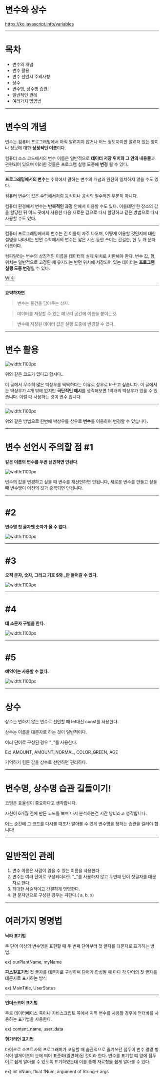 # **변수와 상수**


https://ko.javascript.info/variables



---

# 목차

- 변수의 개념
- 변수 활용
- 변수 선언시 주의사항
- 상수
- 변수명, 상수명 습관!
- 일반적인 관례
- 여러가지 명명법   

---
# 변수의 개념

변수는 컴퓨터 프로그래밍에서 아직 알려지지 않거나 어느 정도까지만 알려져 있는 양이나 정보에 대한 **상징적인 이름**이다.

컴퓨터 소스 코드에서의 변수 이름은 일반적으로 **데이터 저장 위치와 그 안의 내용물**과 관련되어 있으며 이러한 것들은 프로그램 실행 도중에 **변경** 될 수 있다.

---

**프로그래밍에서의 변수**는 수학에서 말하는 변수의 개념과 완전히 일치하지 않을 수도 있다. 

컴퓨터 변수의 값은 수학에서처럼 등식이나 공식의 필수적인 부분이 아니다. 

컴퓨터 환경에서 변수는 **반복적인 과정** 안에서  이용할 수도 있다. 이를테면 한 장소의 값을 할당한 뒤 어느 곳에서 사용한 다음 새로운 값으로 다시 할당하고 같은 방법으로  다시 사용할 수도 있다. 

---
컴퓨터 프로그래밍에서의 변수는 긴 이름이 자주 나오며, 어떻게 이용할 것인지에 대한 설명을 나타내는 반면 수학에서의 변수는 짧은 시간 동안 쓰이는 간결한, 한 두 개 문자 이름이다.

 컴파일러는 변수의 상징적인 이름을 데이터의 실제 위치로 치환해야 한다. 변수 값, 형, 위치는 일반적으로  고정된 채 유지되는 반면 위치에 저장되어 있는 데이터는 **프로그램 실행 도중 변경**될 수 있다.         


[WIKI](https://en.wikipedia.org/wiki/Variable)

---

****요약하자면****
>변수는 물건을 담아두는 상자.

>데이터를 저장할 수 있는 메모리 공간에 이름을 붙이는것.

>변수에 저장된 데이터 값은 실행 도중에 변경할 수 있다.
---


# 변수 활용



![width:1100px](https://github.com/topcow656/js_1st-week/blob/f84ec55a871819d597628d46d270e8410c650a95/1-1.PNG?raw=true)

위와 같은 코드가 있다고 합시다..

이 글에서 무수히 많은 박상우를 딱딱하다는 이유로 상우로 바꾸고 싶습니다. 이 글에서는 박상우가 4개 밖에 없지만 **극단적인 예시**를 생각해보면 1억개의 박상우가 있을 수 있습니다. 이럴 때 사용하는 것이 변수 입니다.

---

![width:1100px](https://github.com/topcow656/js_1st-week/blob/f84ec55a871819d597628d46d270e8410c650a95/2.PNG?raw=true)

위와 같은 방법으로 한번에 박상우를 상우로 **변수**를 이용하여 변경할 수 있습니다.

---


# 변수 선언시 주의할 점 #1
**같은 이름의 변수를 두번 선언하면 안된다.**


![width:1100px](https://github.com/topcow656/js_1st-week/blob/topcow656-patch-1/3.PNG?raw=true)

변수의 값을 변경하고 싶을 때 변수를 재선언하면 안됩니다,
새로운 변수를 만들고 싶을 때 변수명이 이전의 것과 중복되면 안됩니다.

---
# #2
**변수명 첫 글자엔 숫자가 올 수 없다.**

![width:1100px](https://github.com/topcow656/js_1st-week/blob/topcow656-patch-1/4.PNG?raw=true)

---
#  #3
**오직 문자, 숫자, 그리고 기호 $와 _만 들어갈 수 있다.**

![width:1100px](https://github.com/topcow656/js_1st-week/blob/topcow656-patch-1/5.PNG?raw=true)

---
# #4
**대 소문자 구별을 한다.**

![width:1100px](https://github.com/topcow656/js_1st-week/blob/topcow656-patch-1/6.PNG?raw=true)

---
# #5
**예약어는 사용할 수 없다.**

![width:1100px](https://github.com/topcow656/js_1st-week/blob/topcow656-patch-1/laung.PNG?raw=true)



---
# 상수

상수는 변하지 않는 변수로 선언할 때 let대신 const를 사용한다.

상수는 이름을 대문자로 하는 것이 일반적이다.

여러 단어로 구성된 경우 "_"를 사용한다.

Ex) AMOUNT, AMOUNT_NORMAL, COLOR_GREEN, AGE

기억하기 힘든 값을 상수로 선언하면 편리하다.







---

# 변수명, 상수명 습관 길들이기!

코딩은 효율성이 중요하다고 생각합니다.

자신이 6개월 전에 만든 코드를 보며 다시 분석하는건 시간 낭비라고 생각합니다.

어느 순간에 그 코드를 다시볼 때조차 알아볼 수 있게 변수명을 정하는 습관을 길러야 합니다!

---
# 일반적인 관례

1. 변수 이름은 사람이 읽을 수 있는 이름을 사용한다
2. 변수는 여러 단어로 구성되더라도 "_"를 사용하지 않고 두번째 단어 첫글자를 대문자로 한다.
3. 최대한 서술적이고 간결하게 명명한다.
4. 한 문자만으로 구성된 경우는 피한다.( a, b, x)

---
# 여러가지 명명법

**낙타 표기법**

두 단어 이상의 변수명을 표현할 때 두 번째 단어부터 첫 글자를 대문자로 표기하는 방법.

ex) ourPlantName, myName

**파스칼표기법**
첫 글자를 대문자로 구성하며 단어가 합성될 때 마다 각 단어의 첫 글자를 대문자로 표기하는 방식

ex) MainTitle, UserStatus

---
**언더스코어 표기법**

주로 데이터베이스 쪽이나 자바스크립트 쪽에서 지역 변수를 사용할 경우에 언더바를 사용하는 표기법을 사용한다.

ex) content_name, user_data

**헝가리언 표기법**

마이크로 소프트사의 프로그래머가 코딩할 때 습관적으로 즐겨쓰던 접두어 변수 명명 방식이 빌게이츠의 눈에 띄어 표준화(일반화)된 것이라 한다. 변수를 표기할 떄 앞에 접두어로 쉽게 알아볼 수 있도록 표기하였는데 이를 통해 자료형을 쉽게 알아볼 수 있다.

ex) int nNum, float fNum, argument of String-> args
